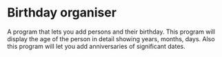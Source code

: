 # Birthday organiser

A program that lets you add persons and their birthday. This program will display the age of the person in detail showing years, months, days. Also this program will let you add anniversaries of significant dates.
